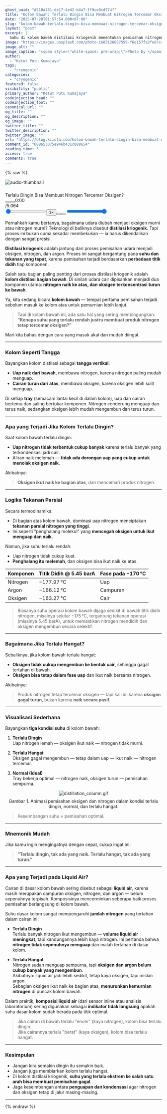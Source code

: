 ```yaml
---
ghost_uuid: "d510a781-de17-4e42-b4a7-ff9ce0cd774f"
title: "Kolom Bawah: Terlalu Dingin Bisa Membuat Nitrogen Tercemar Oksigen?"
date: "2025-07-28T01:57:54.000+07:00"
slug: "kolom-bawah-terlalu-dingin-bisa-membuat-nitrogen-tercemar-oksigen"
layout: "post"
excerpt: |
  Suhu di kolom bawah distilasi kriogenik menentukan pemisahan nitrogen & oksigen. Terlalu dingin, nitrogen gagal menguap, liquid air kaya nitrogen. Terlalu hangat, oksigen ikut naik, cemari nitrogen. Komposisi liquid air sebagai indikator: keseimbangan suhu, kunci kemurnian.
image: "https://images.unsplash.com/photo-1603126857599-f6e157fa2fe6?crop=entropy&cs=tinysrgb&fit=max&fm=jpg&ixid=M3wxMTc3M3wwfDF8c2VhcmNofDE2fHxveHlnZW58ZW58MHx8fHwxNzUzNjM0NDU2fDA&ixlib=rb-4.1.0&q=80&w=2000"
image_alt: ""
image_caption: "<span style=\"white-space: pre-wrap;\">Photo by </span><a href=\"https://unsplash.com/@vlisidis?utm_source=ghost&amp;utm_medium=referral&amp;utm_campaign=api-credit\"><span style=\"white-space: pre-wrap;\">Terry Vlisidis</span></a><span style=\"white-space: pre-wrap;\"> / </span><a href=\"https://unsplash.com/?utm_source=ghost&amp;utm_medium=referral&amp;utm_campaign=api-credit\"><span style=\"white-space: pre-wrap;\">Unsplash</span></a>"
author:
  - "Ketut Putu Kumajaya"
tags:
  - "cryogenic"
categories:
  - "cryogenic"
featured: false
visibility: "public"
primary_author: "Ketut Putu Kumajaya"
codeinjection_head: ""
codeinjection_foot: ""
canonical_url: ""
og_title: ""
og_description: ""
og_image: ""
twitter_title: ""
twitter_description: ""
twitter_image: ""
url: "https://blog.kiiota.com/kolom-bawah-terlalu-dingin-bisa-membuat-nitrogen-tercemar-oksigen/"
comment_id: "688653075e946b431c888654"
reading_time: 3
access: true
comments: true
---
```


{% raw %}
<div class="kg-card kg-audio-card"><img src="" alt="audio-thumbnail" class="kg-audio-thumbnail kg-audio-hide"><div class="kg-audio-thumbnail placeholder"><svg width="24" height="24" fill="none"><path fill-rule="evenodd" clip-rule="evenodd" d="M7.5 15.33a.75.75 0 1 0 0 1.5.75.75 0 0 0 0-1.5Zm-2.25.75a2.25 2.25 0 1 1 4.5 0 2.25 2.25 0 0 1-4.5 0ZM15 13.83a.75.75 0 1 0 0 1.5.75.75 0 0 0 0-1.5Zm-2.25.75a2.25 2.25 0 1 1 4.5 0 2.25 2.25 0 0 1-4.5 0Z"></path><path fill-rule="evenodd" clip-rule="evenodd" d="M14.486 6.81A2.25 2.25 0 0 1 17.25 9v5.579a.75.75 0 0 1-1.5 0v-5.58a.75.75 0 0 0-.932-.727.755.755 0 0 1-.059.013l-4.465.744a.75.75 0 0 0-.544.72v6.33a.75.75 0 0 1-1.5 0v-6.33a2.25 2.25 0 0 1 1.763-2.194l4.473-.746Z"></path><path fill-rule="evenodd" clip-rule="evenodd" d="M3 1.5a.75.75 0 0 0-.75.75v19.5a.75.75 0 0 0 .75.75h18a.75.75 0 0 0 .75-.75V5.133a.75.75 0 0 0-.225-.535l-.002-.002-3-2.883A.75.75 0 0 0 18 1.5H3ZM1.409.659A2.25 2.25 0 0 1 3 0h15a2.25 2.25 0 0 1 1.568.637l.003.002 3 2.883a2.25 2.25 0 0 1 .679 1.61V21.75A2.25 2.25 0 0 1 21 24H3a2.25 2.25 0 0 1-2.25-2.25V2.25c0-.597.237-1.169.659-1.591Z"></path></svg></div><div class="kg-audio-player-container"><audio src="https://blog.kiiota.com/content/media/2025/07/kolom_bawah_id_ID.mp3" preload="metadata"></audio><div class="kg-audio-title">Terlalu Dingin Bisa Membuat Nitrogen Tercemar Oksigen?</div><div class="kg-audio-player"><button class="kg-audio-play-icon" aria-label="Play audio"><svg viewBox="0 0 24 24"><path d="M23.14 10.608 2.253.164A1.559 1.559 0 0 0 0 1.557v20.887a1.558 1.558 0 0 0 2.253 1.392L23.14 13.393a1.557 1.557 0 0 0 0-2.785Z"></path></svg></button><button class="kg-audio-pause-icon kg-audio-hide" aria-label="Pause audio"><svg viewBox="0 0 24 24"><rect x="3" y="1" width="7" height="22" rx="1.5" ry="1.5"></rect><rect x="14" y="1" width="7" height="22" rx="1.5" ry="1.5"></rect></svg></button><span class="kg-audio-current-time">0:00</span><div class="kg-audio-time">/<span class="kg-audio-duration">5.064</span></div><input type="range" class="kg-audio-seek-slider" max="100" value="0"><button class="kg-audio-playback-rate" aria-label="Adjust playback speed">1×</button><button class="kg-audio-unmute-icon" aria-label="Unmute"><svg viewBox="0 0 24 24"><path d="M15.189 2.021a9.728 9.728 0 0 0-7.924 4.85.249.249 0 0 1-.221.133H5.25a3 3 0 0 0-3 3v2a3 3 0 0 0 3 3h1.794a.249.249 0 0 1 .221.133 9.73 9.73 0 0 0 7.924 4.85h.06a1 1 0 0 0 1-1V3.02a1 1 0 0 0-1.06-.998Z"></path></svg></button><button class="kg-audio-mute-icon kg-audio-hide" aria-label="Mute"><svg viewBox="0 0 24 24"><path d="M16.177 4.3a.248.248 0 0 0 .073-.176v-1.1a1 1 0 0 0-1.061-1 9.728 9.728 0 0 0-7.924 4.85.249.249 0 0 1-.221.133H5.25a3 3 0 0 0-3 3v2a3 3 0 0 0 3 3h.114a.251.251 0 0 0 .177-.073ZM23.707 1.706A1 1 0 0 0 22.293.292l-22 22a1 1 0 0 0 0 1.414l.009.009a1 1 0 0 0 1.405-.009l6.63-6.631A.251.251 0 0 1 8.515 17a.245.245 0 0 1 .177.075 10.081 10.081 0 0 0 6.5 2.92 1 1 0 0 0 1.061-1V9.266a.247.247 0 0 1 .073-.176Z"></path></svg></button><input type="range" class="kg-audio-volume-slider" max="100" value="100"></div></div></div><p>Pernahkah kamu bertanya, bagaimana udara diubah menjadi oksigen murni atau nitrogen murni? Teknologi di baliknya disebut <strong>distilasi kriogenik</strong>. Tapi proses ini bukan cuma sekadar membekukan — ia harus dikendalikan dengan sangat presisi.</p>
<p><strong>Distilasi kriogenik</strong> adalah jantung dari proses pemisahan udara menjadi oksigen, nitrogen, dan argon. Proses ini sangat bergantung pada <strong>suhu dan tekanan yang tepat</strong>, karena pemisahan terjadi berdasarkan <strong>perbedaan titik didih</strong> tiap komponen.</p>
<p>Salah satu bagian paling penting dari proses distilasi kriogenik adalah <strong>kolom distilasi bagian bawah</strong>. Di sinilah udara cair dipisahkan menjadi dua komponen utama: <strong>nitrogen naik ke atas, dan oksigen terkonsentrasi turun ke bawah</strong>.</p>
<p>Ya, kita sedang bicara <strong>kolom bawah</strong> — tempat pertama pemisahan terjadi sebelum masuk ke kolom atas untuk pemurnian lebih lanjut.</p>
<blockquote>
<p>Tapi di kolom bawah ini, ada satu hal yang sering membingungkan:<br>
<strong>“Kenapa suhu yang terlalu rendah justru membuat produk nitrogen tetap tercemar oksigen?”</strong></p>
</blockquote>
<p>Mari kita bahas dengan cara yang masuk akal dan mudah diingat.</p>
<hr>
<h3 id="kolom-seperti-tangga">Kolom Seperti Tangga</h3>
<p>Bayangkan kolom distilasi sebagai <strong>tangga vertikal</strong>:</p>
<ul>
<li><strong>Uap naik dari bawah</strong>, membawa nitrogen, karena nitrogen paling mudah menguap.</li>
<li><strong>Cairan turun dari atas</strong>, membawa oksigen, karena oksigen lebih sulit menguap.</li>
</ul>
<p>Di setiap <strong>tray</strong> (semacam lantai kecil di dalam kolom), uap dan cairan bertemu dan saling bertukar komponen. Nitrogen cenderung menguap dan terus naik, sedangkan oksigen lebih mudah mengembun dan terus turun.</p>
<hr>
<h3 id="apa-yang-terjadi-jika-kolom-terlalu-dingin">Apa yang Terjadi Jika Kolom Terlalu Dingin?</h3>
<p>Saat kolom bawah terlalu dingin:</p>
<ul>
<li><strong>Uap nitrogen tidak terbentuk cukup banyak</strong> karena terlalu banyak yang terkondensasi jadi cair.</li>
<li>Aliran naik melemah — <strong>tidak ada dorongan uap yang cukup untuk menolak oksigen naik</strong>.</li>
</ul>
<p>Akibatnya:</p>
<blockquote>
<p><strong>Oksigen ikut naik ke bagian atas</strong>, dan mencemari produk nitrogen.</p>
</blockquote>
<hr>
<h3 id="logika-tekanan-parsial">Logika Tekanan Parsial</h3>
<p>Secara termodinamika:</p>
<ul>
<li>Di bagian atas kolom bawah, dominasi uap nitrogen menciptakan <strong>tekanan parsial nitrogen yang tinggi</strong>.</li>
<li>Ini seperti “penghalang molekul” yang <strong>mencegah oksigen untuk ikut menguap dan naik</strong>.</li>
</ul>
<p>Namun, jika suhu terlalu rendah:</p>
<ul>
<li>Uap nitrogen tidak cukup kuat.</li>
<li><strong>Penghalang itu melemah</strong>, dan oksigen bisa ikut naik ke atas.</li>
</ul>
<table>
<thead>
<tr>
<th>Komponen</th>
<th>Titik Didih @ 5.45 barA</th>
<th>Fase pada −170 °C</th>
</tr>
</thead>
<tbody>
<tr>
<td>Nitrogen</td>
<td>−177.97 °C</td>
<td>Uap</td>
</tr>
<tr>
<td>Argon</td>
<td>−166.12 °C</td>
<td>Campuran</td>
</tr>
<tr>
<td>Oksigen</td>
<td>−163.27 °C</td>
<td>Cair</td>
</tr>
</tbody>
</table>
<blockquote>
<p>Biasanya suhu operasi kolom bawah dijaga sedikit di bawah titik didih nitrogen, misalnya sekitar −175 °C, tergantung tekanan operasi (misalnya 5.45 barA), untuk memastikan nitrogen mendidih dan oksigen mengembun secara selektif.</p>
</blockquote>
<hr>
<h3 id="bagaimana-jika-terlalu-hangat">Bagaimana Jika Terlalu Hangat?</h3>
<p>Sebaliknya, jika kolom bawah terlalu hangat:</p>
<ul>
<li><strong>Oksigen tidak cukup mengembun ke bentuk cair</strong>, sehingga gagal tertahan di bawah.</li>
<li><strong>Oksigen bisa tetap dalam fase uap</strong> dan ikut naik bersama nitrogen.</li>
</ul>
<p>Akibatnya:</p>
<blockquote>
<p>Produk nitrogen tetap tercemar oksigen — tapi kali ini karena <strong>oksigen gagal turun</strong>, bukan karena <strong>naik secara pasif</strong>.</p>
</blockquote>
<hr>
<h3 id="visualisasi-sederhana">Visualisasi Sederhana</h3>
<p>Bayangkan <strong>tiga kondisi suhu</strong> di kolom bawah:</p>
<ol>
<li>
<p><strong>Terlalu Dingin</strong><br>
Uap nitrogen lemah — oksigen ikut naik — nitrogen tidak murni.</p>
</li>
<li>
<p><strong>Terlalu Hangat</strong><br>
Oksigen gagal mengembun — tetap dalam uap — ikut naik — nitrogen tercemar.</p>
</li>
<li>
<p><strong>Normal (Ideal)</strong><br>
Tray bekerja optimal — nitrogen naik, oksigen turun — pemisahan sempurna.</p>
</li>
</ol>
<div style="display: flex; flex-direction: column; align-items: center;">
  <img src="/kiiota-blog/assets/media/d510a781-de17-4e42-b4a7-ff9ce0cd774f-distillation_column.gif" alt="distillation_column.gif" style="max-width:75%; height:auto;">
  <figcaption style="text-align:center; margin-top: 8px;">
    Gambar 1. Animasi pemisahan oksigen dan nitrogen dalam kondisi terlalu dingin, normal, dan terlalu hangat.
  </figcaption>
</div>
<blockquote>
<p>Keseimbangan suhu = pemisahan optimal.</p>
</blockquote>
<hr>
<h3 id="mnemonik-mudah">Mnemonik Mudah</h3>
<p>Jika kamu ingin mengingatnya dengan cepat, cukup ingat ini:</p>
<blockquote>
<p><strong>“Terlalu dingin, tak ada yang naik. Terlalu hangat, tak ada yang turun.”</strong></p>
</blockquote>
<hr>
<h3 id="apa-yang-terjadi-pada-liquid-air">Apa yang Terjadi pada Liquid Air?</h3>
<p>Cairan di dasar kolom bawah sering disebut sebagai <strong>liquid air</strong>, karena masih merupakan campuran oksigen, nitrogen, dan argon — belum sepenuhnya terpisah. Komposisinya mencerminkan seberapa baik proses pemisahan berlangsung di kolom bawah.</p>
<p>Suhu dasar kolom sangat mempengaruhi <strong>jumlah nitrogen</strong> yang tertahan dalam cairan ini:</p>
<ul>
<li>
<p><strong>Terlalu Dingin</strong><br>
Terlalu banyak nitrogen ikut mengembun — <strong>volume liquid air meningkat</strong>, tapi kandungannya lebih kaya nitrogen. Ini pertanda bahwa <strong>nitrogen tidak sepenuhnya menguap</strong> dan malah tertahan di dasar kolom.</p>
</li>
<li>
<p><strong>Terlalu Hangat</strong><br>
Nitrogen sudah menguap sempurna, tapi <strong>oksigen dan argon belum cukup banyak yang mengembun</strong>.<br>
Akibatnya: liquid air jadi lebih sedikit, tetap kaya oksigen, tapi miskin argon.<br>
Sebagian oksigen ikut naik ke bagian atas, <strong>menurunkan kemurnian nitrogen</strong> di puncak kolom bawah.</p>
</li>
</ul>
<p>Dalam praktik, <strong>komposisi liquid air</strong> (dari sensor inline atau analisis laboratorium) sering digunakan sebagai <strong>indikator tidak langsung</strong> apakah suhu dasar kolom sudah berada pada titik optimal.</p>
<blockquote>
<p>Jika cairan di bawah terlalu "encer" (kaya nitrogen), kolom bisa terlalu dingin.<br>
Jika cairannya terlalu "berat" (kaya oksigen), kolom bisa terlalu hangat.</p>
</blockquote>
<hr>
<h3 id="kesimpulan">Kesimpulan</h3>
<ul>
<li>Jangan kira semakin dingin itu semakin baik.</li>
<li>Jangan juga membiarkan kolom terlalu hangat.</li>
<li>Di kolom distilasi kriogenik, <strong>suhu yang terlalu ekstrem ke salah satu arah bisa membuat pemisahan gagal</strong>.</li>
<li>Jaga keseimbangan antara <strong>penguapan dan kondensasi</strong> agar nitrogen dan oksigen tetap di jalur masing-masing.</li>
</ul>
<hr>

{% endraw %}